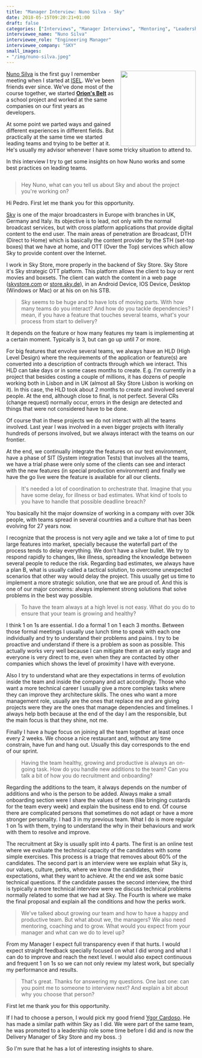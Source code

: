 ```yaml
---
title: "Manager Interview: Nuno Silva - Sky"
date: 2018-05-15T09:20:21+01:00
draft: false
categories: ["Interviews", "Manager Interviews", "Mentoring", "Leadership"]
interviewee_name: "Nuno Silva"
interviewee_role: "Engineering Manager"
interviewee_company: "SKY"
small_images:
- "/img/nuno-silva.jpeg"
---
```


<img src='/img/nuno-silva.jpeg' style='float:right; width:200px;margin-left:15px'/>

[Nuno Silva](https://www.linkedin.com/in/nunos/) is the first guy I remember
meeting when I started at [ISEL](https://www.isel.pt/en/). We've been friends
ever since. We've done most of the course together, we started **[Orion's Belt](https://www.onrpg.com/news/orions-belt-interview-back-to-the-roots/)**
as a school project and worked at the same companies on our first years as
developers.

At some point we parted ways and gained different experiences in different fields.
But practically at the same time we started leading teams and trying to be
better at it. He's usually my advisor whenever I have some tricky situation
to attend to.

In this interview I try to get some insights on how Nuno works and some best
practices on leading teams.


<div style='clear:both'></div>

<!--more-->

> Hey Nuno, what can you tell us about Sky and about the project you're
> working on?

Hi Pedro. First let me thank you for this opportunity.

[Sky](https://www.sky.com/) is one of the major broadcasters in Europe with branches in UK, Germany
and Italy. Its objective is to lead, not only with the normal broadcast
services, but with cross platform applications that provide digital content to
the end user. The main areas of penetration are Broadcast, DTH (Direct to Home) which is
basically the content provider by the STH (set-top boxes) that we have at home,
and OTT (Over the Top) services which allow Sky to provide content over the
Internet.

I work in Sky Store, more properly in the backend of Sky Store. Sky Store it's
Sky strategic OTT platform. This platform allows the client to buy or rent movies
and boxsets. The client can watch the content in a web page ([skystore.com](https://www.skystore.com)
or [store.sky.de](https://store.sky.de)),
in an Android Device, IOS Device, Desktop (Windows or Mac) or
at his on on his STB.

> Sky seems to be huge and to have lots of moving parts. With how many teams do
> you interact? And how do you tackle dependencies? I mean, if you have a
> feature that touches several teams, what's your process from start to delivery?

It depends on the feature or how many features my team is implementing at a
certain moment. Typically is 3, but can go up until 7 or more.

For big features that envolve several teams, we always have an HLD (High Level
Design) where the requirements of the application or feature(s) are converted
into a description of contracts through which we interact. This HLD can take
days or in some cases months to create. E.g. I'm currently in a project that
besides costing a couple of millions, it has dozens of people working both in
Lisbon and in UK (almost all Sky Store Lisbon is working on it). In this case,
the HLD took about 2 months to create and involved several people. At the end,
although close to final, is not perfect. Several CRs (change request) normally
occur, errors in the design are detected and things that were not considered
have to be done.

Of course that in these projects we do not interact with all the teams involved.
Last year I was involved in a even bigger projects with literally hundreds of
persons involved, but we always interact with the teams on our frontier.

At the end, we continually integrate the features on our test environment,
have a phase of SIT (System integration Tests) that involves all the teams, we
have a trial phase were only some of the clients can see and interact with the
new features (in special production environment) and finally we have the go live
were the feature is available for all our clients.

> It's needed a lot of coordination to orchestrate that. Imagine that you have
> some delay, for illness or bad estimates. What kind of tools to you have to
> handle that possible deadline breach?

You basically hit the major downsize of working in a company with over 30k
people, with teams spread in several countries and a culture that has been
evolving for 27 years now.

I recognize that the process is not very agile and we take a lot of time to
put large features into market, specially because the waterfall part of the
process tends to delay everything. We don't have a silver bullet. We try to
respond rapidly to changes, like illness, spreading the knowledge between
several people to reduce the risk. Regarding bad estimates, we always have a
plan B, what is usually called a tactical solution, to overcome unexpected
scenarios that other way would delay the project. This usually get us time to
implement a more strategic solution, one that we are proud of. And this is one
of our major concerns: always implement strong solutions that solve problems
in the best way possible.

> To have the team always at a high level is not easy. What do you do to
> ensure that your team is growing and healthy?

I think 1 on 1s are essential. I do a formal 1 on 1 each 3 months. Between
those formal meetings I usually use lunch time to speak with each one
individually and try to understand their problems and pains. I try to be
proactive and understand if there is a problem as soon as possible. This
actually works very well because I can mitigate them at an early stage and
everyone is very direct to me, even when they are contacted by other companies
which shows the level of proximity I have with everyone.

Also I try to understand what are they expectations in terms of evolution
inside the team and inside the company and act accordingly. Those who want a
more technical career I usually give a more complex tasks where they can improve
they architecture skills. The ones who want a more management role, usually are
the ones that replace me and are giving projects were they are the ones that
manage dependencies and timelines. I always help both because at the end of
the day I am the responsible, but the main focus is that they shine, not me.

Finally I have a huge focus on joining all the team together at least once
every 2 weeks. We choose a nice restaurant and, without any time constrain,
have fun and hang out. Usually this day corresponds to the end of our sprint.

> Having the team healthy, growing and productive is always an on-going task.
> How do you handle new additions to the team? Can you talk a bit of how you
> do recruitment and onboarding?

Regarding the additions to the team, it always depends on the number of
additions and who is the person to be added. Always make a small onboarding
section were I share the values of team (like bringing custards for the team
every week) and explain the business end to end. Of course there are complicated
persons that sometimes do not adapt or have a more stronger personality.
I had 3 in my previous team. What I do is more regular 1 on 1s with them,
trying to understand the why in their behaviours and work with them to resolve
and improve.

The recruitment at Sky is usually split into 4 parts. The first is an online
test where we evaluate the technical capacity of the candidates with some
simple exercises. This process is a triage that removes about 60% of the
candidates. The second part is an interview were we explain what Sky is,
our values, culture, perks, where we know the candidates, their expectations,
what they want to achieve. At the end we ask some basic technical questions.
If the candidate passes the second interview, the third is typically a more
technical interview were we discuss technical problems normally related to
some that we had at Sky. The Fourth is where we make the final proposal and
explain all the conditions and how the perks work.

> We've talked about growing our team and how to have a happy and productive
> team. But what about we, the managers? We also need mentoring, coaching and
> to grow. What would you expect from your manager and what can we do
> to level up?

From my Manager I expect full transparency even if that hurts. I would expect
straight feedback specially focused on what I did wrong and what I can do to
improve and reach the next level. I would also expect continuous and frequent
1 on 1s so we can not only review my latest work, but specially my
performance and results.

> That's great. Thanks for answering my questions. One last one: can you point
> me to someone to interview next? And explain a bit about why you choose
> that person?

First let me thank you for this opportunity.

If I had to choose a person, I would pick my good friend [Ygor Cardoso](https://www.linkedin.com/in/ygorcardoso/).
He has made a similar path within Sky as I did. We were part of the same team,
he was promoted to a leadership role some time before I did and is now the
Delivery Manager of Sky Store and my boss. :)

So I'm sure that he has a lot of interesting insights to share.

